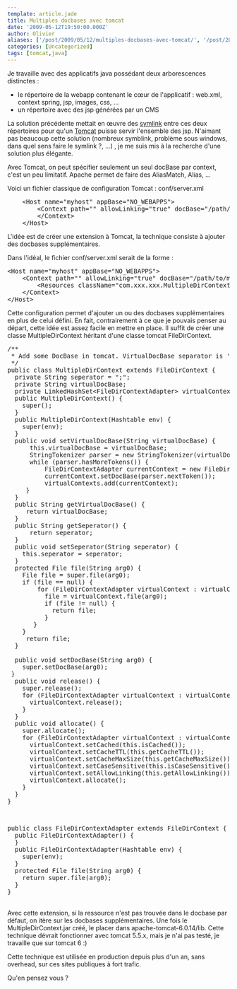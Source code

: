 ```yaml
---
template: article.jade
title: Multiples docbases avec tomcat
date: '2009-05-12T19:50:00.000Z'
author: Olivier
aliases: ['/post/2009/05/12/multiples-docbases-avec-tomcat/', '/post/2009/05/12/multiples-docbases-avec-tomcat/', '/post/2009/15/12/Multiple-docbases-avec-tomcat']
categories: [Uncategorized]
tags: [tomcat,java]
---
```


Je travaille avec des applicatifs java possédant deux arborescences distinctes :
<ul>
	<li>le répertoire de la webapp contenant le cœur de l'applicatif : web.xml, context spring, jsp, images, css, ...</li>
	<li>un répertoire avec des jsp générées par un CMS</li>
</ul>
La solution précédente mettait en œuvre des <a href="http://en.wikipedia.org/wiki/Symbolic_link">symlink</a> entre ces deux répertoires pour qu'un <a href="http://tomcat.apache.org">Tomcat</a> puisse servir l'ensemble des jsp. N'aimant pas beaucoup cette solution (nombreux symblink, problème sous windows, dans quel sens faire le symlink ?, ...) , je me suis mis à la recherche d'une solution plus élégante.

Avec Tomcat, on peut spécifier seulement un seul docBase par context, c'est un peu limitatif. Apache permet de faire des AliasMatch, Alias, ...

Voici un fichier classique de configuration Tomcat : conf/server.xml
<pre class="prettyprint lang-xml">
	&lt;Host name="myhost" appBase="NO_WEBAPPS"&gt;
		&lt;Context path="" allowLinking="true" docBase="/path/to/my/webapp" override="true" reloadable="false"&gt;
	  	&lt;/Context&gt;
	&lt;/Host&gt;
</pre>

L'idée est de créer une extension à Tomcat, la technique consiste à ajouter des docbases supplémentaires.

Dans l'idéal, le fichier conf/server.xml serait de la forme :
<pre class="prettyprint lang-xml">
&lt;Host name="myhost" appBase="NO_WEBAPPS"&gt;
    &lt;Context path="" allowLinking="true" docBase="/path/to/my/webapp" override="true" reloadable="false"&gt;
        &lt;Resources className="com.xxx.xxx.MultipleDirContext" virtualDocBase="/path/to/another/docbase" /&gt;
    &lt;/Context&gt; 
&lt;/Host&gt;
</pre>

Cette configuration permet d'ajouter un ou des docbases supplémentaires en plus de celui défini. En fait, contrairement à ce que je pouvais penser au départ, cette idée est assez facile en mettre en place. Il suffit de créer une classe MultipleDirContext héritant d'une classe tomcat FileDirContext.
<pre class="prettyprint lang-java">
/**
 * Add some DocBase in tomcat. VirtualDocBase separator is ';'. 
 */
public class MultipleDirContext extends FileDirContext {    
  private String seperator = ";";
  private String virtualDocBase;
  private LinkedHashSet&lt;FileDirContextAdapter&gt; virtualContexts = new LinkedHashSet&lt;FileDirContextAdapter&gt;();
  public MultipleDirContext() {
    super();
  } 
  public MultipleDirContext(Hashtable env) {
    super(env); 
  }
  public void setVirtualDocBase(String virtualDocBase) {
      this.virtualDocBase = virtualDocBase;
      StringTokenizer parser = new StringTokenizer(virtualDocBase, ",");
      while (parser.hasMoreTokens()) {
          FileDirContextAdapter currentContext = new FileDirContextAdapter();
          currentContext.setDocBase(parser.nextToken());
          virtualContexts.add(currentContext); 
     }
  }
  public String getVirtualDocBase() { 
     return virtualDocBase; 
  }  
  public String getSeperator() {
      return seperator;  
  }
  public void setSeperator(String seperator) {
    this.seperator = seperator;
  }
  protected File file(String arg0) {
    File file = super.file(arg0);
    if (file == null) {
        for (FileDirContextAdapter virtualContext : virtualContexts) {
          file = virtualContext.file(arg0);
          if (file != null) {
            return file;
          }
       }
    }
     return file;
  }

  public void setDocBase(String arg0) {
    super.setDocBase(arg0); 
 }
  public void release() {
    super.release();        
    for (FileDirContextAdapter virtualContext : virtualContexts) {
      virtualContext.release();
    }
  }
  public void allocate() {
    super.allocate();
    for (FileDirContextAdapter virtualContext : virtualContexts) {
      virtualContext.setCached(this.isCached());
      virtualContext.setCacheTTL(this.getCacheTTL());
      virtualContext.setCacheMaxSize(this.getCacheMaxSize());
      virtualContext.setCaseSensitive(this.isCaseSensitive());
      virtualContext.setAllowLinking(this.getAllowLinking());
      virtualContext.allocate();
    }
  }
}
</pre>
<br />
<pre class="prettyprint lang-java">
public class FileDirContextAdapter extends FileDirContext {
  public FileDirContextAdapter() {
  }
  public FileDirContextAdapter(Hashtable env) {
    super(env);
  }
  protected File file(String arg0) {
    return super.file(arg0);
  }
}
</pre>
<br />
Avec cette extension, si la ressource n'est pas trouvée dans le docbase par défaut, on itère sur les docbases supplémentaires. Une fois le MultipleDirContext.jar créé, le placer dans apache-tomcat-6.0.14/lib. Cette technique dévrait fonctionner avec tomcat 5.5.x, mais je n'ai pas testé, je travaille que sur tomcat 6 :)

Cette technique est utilisée en production depuis plus d'un an, sans overhead, sur ces sites publiques à fort trafic.

Qu'en pensez vous ?
